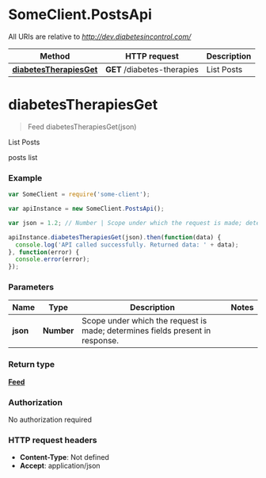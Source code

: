 # SomeClient.PostsApi

All URIs are relative to *http://dev.diabetesincontrol.com/*

Method | HTTP request | Description
------------- | ------------- | -------------
[**diabetesTherapiesGet**](PostsApi.md#diabetesTherapiesGet) | **GET** /diabetes-therapies | List Posts


<a name="diabetesTherapiesGet"></a>
# **diabetesTherapiesGet**
> Feed diabetesTherapiesGet(json)

List Posts

posts list 

### Example
```javascript
var SomeClient = require('some-client');

var apiInstance = new SomeClient.PostsApi();

var json = 1.2; // Number | Scope under which the request is made; determines fields present in response.

apiInstance.diabetesTherapiesGet(json).then(function(data) {
  console.log('API called successfully. Returned data: ' + data);
}, function(error) {
  console.error(error);
});

```

### Parameters

Name | Type | Description  | Notes
------------- | ------------- | ------------- | -------------
 **json** | **Number**| Scope under which the request is made; determines fields present in response. | 

### Return type

[**Feed**](Feed.md)

### Authorization

No authorization required

### HTTP request headers

 - **Content-Type**: Not defined
 - **Accept**: application/json

